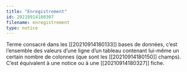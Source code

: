 ```yaml
---
title: "Enregistrement"
id: 20210914180307
filename: enregistrement
type: notice
---
```


Terme consacré dans les [[20210914180133]] bases de données, c’est l’ensemble des valeurs d’une ligne d’un tableau contenant lui-même un certain nombre de colonnes (que sont les [[20210914180150]] champs). C’est équivalent à une notice ou à une [[20210914180327]] fiche. 

